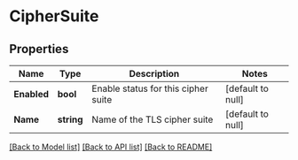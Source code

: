 # CipherSuite

## Properties
Name | Type | Description | Notes
------------ | ------------- | ------------- | -------------
**Enabled** | **bool** | Enable status for this cipher suite | [default to null]
**Name** | **string** | Name of the TLS cipher suite | [default to null]

[[Back to Model list]](../README.md#documentation-for-models) [[Back to API list]](../README.md#documentation-for-api-endpoints) [[Back to README]](../README.md)

